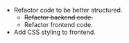 * Refactor code to be better structured.
    * ~~Refactor backend code.~~
    * Refactor frontend code.
* Add CSS styling to frontend.